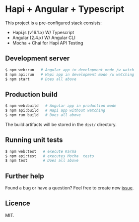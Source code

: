 # Hapi + Angular + Typescript

This project is a pre-configured stack consists:

- Hapi.js (v16.1.x) W/ Typescript
- Angular (2.4.x) W/ Angular CLI
- Mocha + Chai for Hapi API Testing

## Development server

```sh
$ npm web:run   # Angular app in development mode /w watch
$ npm api:run   # Hapi app in development mode /w watching
$ npm start     # Does all above
```
## Production build

```sh
$ npm web:build   # Angular app in production mode
$ npm api:build   # Hapi app without watching
$ npm run build   # Does all above
```

The build artifacts will be stored in the `dist/` directory.

## Running unit tests

```sh
$ npm web:test   # execute Karma
$ npm api:test   # executes Mocha  tests
$ npm test       # Does all above
```

## Further help

Found a bug or have a question? Feel free to create new [issue](https://github.com/ahmed-taj/hapi-angular-typescript-starter/issues).

## Licence

MIT.
